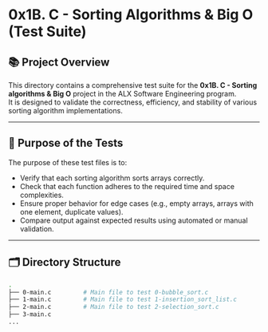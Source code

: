 # 0x1B. C - Sorting Algorithms & Big O (Test Suite)

## 📚 Project Overview

This directory contains a comprehensive test suite for the **0x1B. C - Sorting algorithms & Big O** project in the ALX Software Engineering program.  
It is designed to validate the correctness, efficiency, and stability of various sorting algorithm implementations.

---

## 🧪 Purpose of the Tests

The purpose of these test files is to:

- Verify that each sorting algorithm sorts arrays correctly.
- Check that each function adheres to the required time and space complexities.
- Ensure proper behavior for edge cases (e.g., empty arrays, arrays with one element, duplicate values).
- Compare output against expected results using automated or manual validation.

---

## 🗂️ Directory Structure

```bash
.
├── 0-main.c         # Main file to test 0-bubble_sort.c
├── 1-main.c         # Main file to test 1-insertion_sort_list.c
├── 2-main.c         # Main file to test 2-selection_sort.c
├── 3-main.c
...

